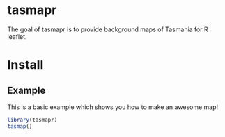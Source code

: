 <!-- README.md is generated from README.Rmd. Please edit that file -->
tasmapr
=======

The goal of tasmapr is to provide background maps of Tasmania for R leaflet.

Install
=======

Example
-------

This is a basic example which shows you how to make an awesome map!

``` r
library(tasmapr)
tasmap()
```
